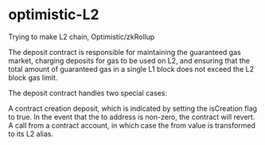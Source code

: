 # optimistic-L2
Trying to make L2 chain, Optimistic/zkRollup


The deposit contract is responsible for maintaining the guaranteed gas market, charging deposits for gas to be used on L2, and ensuring that the total amount of guaranteed gas in a single L1 block does not exceed the L2 block gas limit.

The deposit contract handles two special cases:

A contract creation deposit, which is indicated by setting the isCreation flag to true. In the event that the to address is non-zero, the contract will revert.
A call from a contract account, in which case the from value is transformed to its L2 alias.
